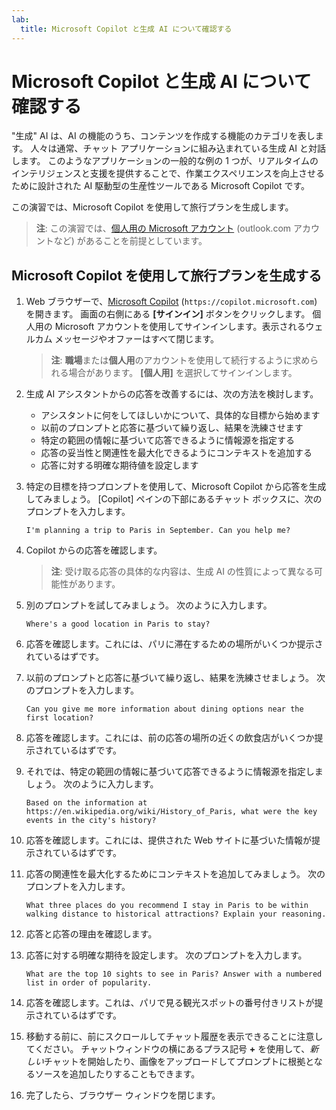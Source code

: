 ```yaml
---
lab:
  title: Microsoft Copilot と生成 AI について確認する
---
```

# Microsoft Copilot と生成 AI について確認する

"生成" AI は、AI の機能のうち、コンテンツを作成する機能のカテゴリを表します。 人々は通常、チャット アプリケーションに組み込まれている生成 AI と対話します。 このようなアプリケーションの一般的な例の 1 つが、リアルタイムのインテリジェンスと支援を提供することで、作業エクスペリエンスを向上させるために設計された AI 駆動型の生産性ツールである Microsoft Copilot です。 

この演習では、Microsoft Copilot を使用して旅行プランを生成します。

> **注**: この演習では、[個人用の Microsoft アカウント](https://signup.live.com) (outlook.com アカウントなど) があることを前提としています。

## Microsoft Copilot を使用して旅行プランを生成する

1. Web ブラウザーで、[Microsoft Copilot](https://copilot.microsoft.com) (`https://copilot.microsoft.com`) を開きます。 画面の右側にある **[サインイン]** ボタンをクリックします。 個人用の Microsoft アカウントを使用してサインインします。表示されるウェルカム メッセージやオファーはすべて閉じます。

    >**注**: **職場**または**個人用**のアカウントを使用して続行するように求められる場合があります。 **[個人用]** を選択してサインインします。 

1. 生成 AI アシスタントからの応答を改善するには、次の方法を検討します。
    - アシスタントに何をしてほしいかについて、具体的な目標から始めます
    - 以前のプロンプトと応答に基づいて繰り返し、結果を洗練させます
    - 特定の範囲の情報に基づいて応答できるように情報源を指定する
    - 応答の妥当性と関連性を最大化できるようにコンテキストを追加する
    - 応答に対する明確な期待値を設定します

1. 特定の目標を持つプロンプトを使用して、Microsoft Copilot から応答を生成してみましょう。 [Copilot] ペインの下部にあるチャット ボックスに、次のプロンプトを入力します。

    ```prompt
    I'm planning a trip to Paris in September. Can you help me?
    ```

1. Copilot からの応答を確認します。 

    >**注**: 受け取る応答の具体的な内容は、生成 AI の性質によって異なる可能性があります。
 
1. 別のプロンプトを試してみましょう。 次のように入力します。

    ```prompt
    Where's a good location in Paris to stay? 
    ```

1. 応答を確認します。これには、パリに滞在するための場所がいくつか提示されているはずです。

1. 以前のプロンプトと応答に基づいて繰り返し、結果を洗練させましょう。 次のプロンプトを入力します。
    
    ```prompt
    Can you give me more information about dining options near the first location?
    ``` 

1. 応答を確認します。これには、前の応答の場所の近くの飲食店がいくつか提示されているはずです。 

1. それでは、特定の範囲の情報に基づいて応答できるように情報源を指定しましょう。 次のように入力します。 
    
    ```prompt
    Based on the information at https://en.wikipedia.org/wiki/History_of_Paris, what were the key events in the city's history?
    ```

1. 応答を確認します。これには、提供された Web サイトに基づいた情報が提示されているはずです。 

1. 応答の関連性を最大化するためにコンテキストを追加してみましょう。 次のプロンプトを入力します。 

    ```prompt
    What three places do you recommend I stay in Paris to be within walking distance to historical attractions? Explain your reasoning.
    ```

1. 応答と応答の理由を確認します。  

1. 応答に対する明確な期待を設定します。 次のプロンプトを入力します。
    
    ```prompt
    What are the top 10 sights to see in Paris? Answer with a numbered list in order of popularity.
    ```

1. 応答を確認します。これは、パリで見る観光スポットの番号付きリストが提示されているはずです。

1. 移動する前に、前にスクロールしてチャット履歴を表示できることに注意してください。 チャットウィンドウの横にあるプラス記号 **+** を使用して、*新しい*チャットを開始したり、画像をアップロードしてプロンプトに根拠となるソースを追加したりすることもできます。    

1. 完了したら、ブラウザー ウィンドウを閉じます。 
